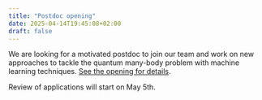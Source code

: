 ```yaml
---
title: "Postdoc opening"
date: 2025-04-14T19:45:08+02:00
draft: false
---
```


We are looking for a motivated postdoc to join our team and work on new approaches to tackle the quantum many-body problem with machine learning techniques. [See the opening for details](https://www.fz-juelich.de/en/careers/jobs/2025-106).

Review of applications will start on May 5th.
